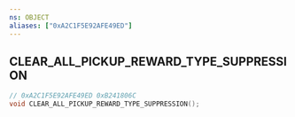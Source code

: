 ```yaml
---
ns: OBJECT
aliases: ["0xA2C1F5E92AFE49ED"]
---
```

## CLEAR_ALL_PICKUP_REWARD_TYPE_SUPPRESSION

```c
// 0xA2C1F5E92AFE49ED 0xB241806C
void CLEAR_ALL_PICKUP_REWARD_TYPE_SUPPRESSION();
```
